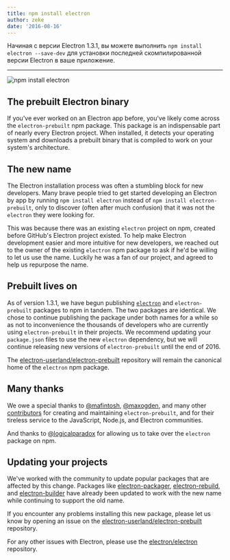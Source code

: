 ```yaml
---
title: npm install electron
author: zeke
date: '2016-08-16'
---
```


Начиная с версии Electron 1.3.1, вы можете выполнить `npm install electron --save-dev` для установки последней скомпилированной версии Electron в ваше приложение.

---

![npm install electron](https://cloud.githubusercontent.com/assets/378023/17259327/3e3196be-55cb-11e6-8156-525e9c45e66e.png)

## The prebuilt Electron binary

If you've ever worked on an Electron app before, you've likely come across the `electron-prebuilt` npm package. This package is an indispensable part of nearly every Electron project. When installed, it detects your operating system and downloads a prebuilt binary that is compiled to work on your system's architecture.

## The new name

The Electron installation process was often a stumbling block for new developers. Many brave people tried to get started developing an Electron by app by running `npm install electron` instead of `npm install electron-prebuilt`, only to discover (often after much confusion) that it was not the `electron` they were looking for.

This was because there was an existing `electron` project on npm, created before GitHub's Electron project existed. To help make Electron development easier and more intuitive for new developers, we reached out to the owner of the existing `electron` npm package to ask if he'd be willing to let us use the name. Luckily he was a fan of our project, and agreed to help us repurpose the name.

## Prebuilt lives on

As of version 1.3.1, we have begun publishing [`electron`](https://www.npmjs.com/package/electron) and `electron-prebuilt` packages to npm in tandem. The two packages are identical. We chose to continue publishing the package under both names for a while so as not to inconvenience the thousands of developers who are currently using `electron-prebuilt` in their projects. We recommend updating your `package.json` files to use the  new `electron` dependency, but we will continue releasing new versions of `electron-prebuilt` until the end of 2016.

The [electron-userland/electron-prebuilt](https://github.com/electron-userland/electron-prebuilt) repository will remain the canonical home of the `electron` npm package.

## Many thanks

We owe a special thanks to [@mafintosh](https://github.com/mafintosh), [@maxogden](https://github.com/maxogden), and many other [contributors](https://github.com/electron-userland/electron-prebuilt/graphs/contributors) for creating and maintaining `electron-prebuilt`, and for their tireless service to the JavaScript, Node.js, and Electron communities.

And thanks to [@logicalparadox](https://github.com/logicalparadox) for allowing us to take over the `electron` package on npm.

## Updating your projects

We've worked with the community to update popular packages that are affected by this change. Packages like [electron-packager](https://github.com/electron-userland/electron-packager), [electron-rebuild](https://github.com/electron/electron-rebuild), and [electron-builder](https://github.com/electron-userland/electron-builder) have already been updated to work with the new name while continuing to support the old name.

If you encounter any problems installing this new package, please let us know by opening an issue on the [electron-userland/electron-prebuilt](https://github.com/electron-userland/electron-prebuilt/issues) repository.

For any other issues with Electron, please use the [electron/electron](https://github.com/electron/electron/issues) repository.

